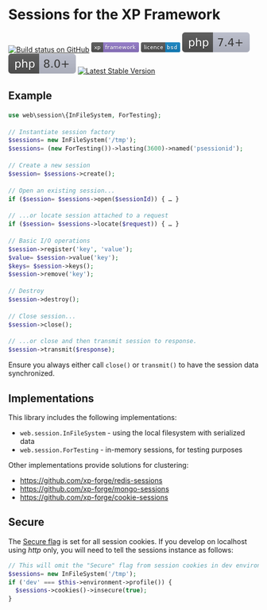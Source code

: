Sessions for the XP Framework
========================================================================

[![Build status on GitHub](https://github.com/xp-forge/sessions/workflows/Tests/badge.svg)](https://github.com/xp-forge/sessions/actions)
[![XP Framework Module](https://raw.githubusercontent.com/xp-framework/web/master/static/xp-framework-badge.png)](https://github.com/xp-framework/core)
[![BSD Licence](https://raw.githubusercontent.com/xp-framework/web/master/static/licence-bsd.png)](https://github.com/xp-framework/core/blob/master/LICENCE.md)
[![Requires PHP 7.4+](https://raw.githubusercontent.com/xp-framework/web/master/static/php-7_4plus.svg)](http://php.net/)
[![Supports PHP 8.0+](https://raw.githubusercontent.com/xp-framework/web/master/static/php-8_0plus.svg)](http://php.net/)
[![Latest Stable Version](https://poser.pugx.org/xp-forge/sessions/version.svg)](https://packagist.org/packages/xp-forge/sessions)

Example
-------

```php
use web\session\{InFileSystem, ForTesting};

// Instantiate session factory
$sessions= new InFileSystem('/tmp');
$sessions= (new ForTesting())->lasting(3600)->named('psessionid');

// Create a new session
$session= $sessions->create();

// Open an existing session...
if ($session= $sessions->open($sessionId)) { … }

// ...or locate session attached to a request
if ($session= $sessions->locate($request)) { … }

// Basic I/O operations
$session->register('key', 'value');
$value= $session->value('key');
$keys= $session->keys();
$session->remove('key');

// Destroy
$session->destroy();

// Close session...
$session->close();

// ...or close and then transmit session to response.
$session->transmit($response);
```

Ensure you always either call `close()` or `transmit()` to have the session data synchronized.

Implementations
---------------
This library includes the following implementations:

* `web.session.InFileSystem` - using the local filesystem with serialized data
* `web.session.ForTesting` - in-memory sessions, for testing purposes

Other implementations provide solutions for clustering:

* https://github.com/xp-forge/redis-sessions
* https://github.com/xp-forge/mongo-sessions
* https://github.com/xp-forge/cookie-sessions

Secure
------

The [Secure flag](https://www.owasp.org/index.php/SecureFlag) is set for all session cookies. If you develop on localhost using *http* only, you will need to tell the sessions instance as follows:

```php
// This will omit the "Secure" flag from session cookies in dev environment
$sessions= new InFileSystem('/tmp');
if ('dev' === $this->environment->profile()) {
  $sessions->cookies()->insecure(true);
}
```